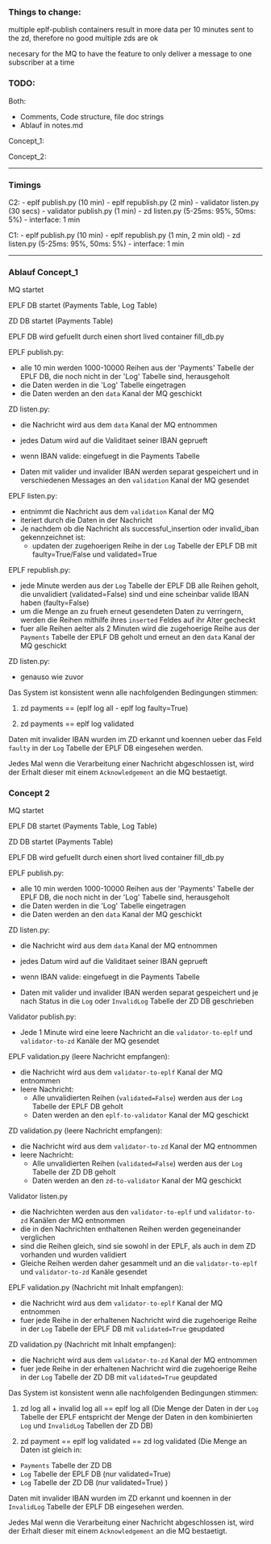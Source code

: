 ### Things to change:

multiple eplf-publish containers result in more data per 10 minutes sent to the zd, therefore no good
multiple zds are ok

necesary for the MQ to have the feature to only deliver a message to one subscriber at a time



### TODO:


Both:
- Comments, Code structure, file doc strings
- Ablauf in notes.md


Concept_1:


Concept_2:



---


### Timings

C2:
	- eplf publish.py (10 min)
	- eplf republish.py (2 min)
	- validator listen.py (30 secs)
	- validator publish.py (1 min)
	- zd listen.py (5-25ms: 95%, 50ms: 5%)
	- interface: 1 min


C1:
	- eplf publish.py (10 min)
	- eplf republish.py (1 min, 2 min old)
	- zd listen.py (5-25ms: 95%, 50ms: 5%)
	- interface: 1 min





---


### Ablauf Concept_1

MQ startet

EPLF DB startet (Payments Table, Log Table)

ZD DB startet (Payments Table)

EPLF DB wird gefuellt durch einen short lived container fill_db.py


EPLF publish.py:
- alle 10 min werden 1000-10000 Reihen aus der 'Payments' Tabelle der EPLF DB, die noch nicht in der 'Log' Tabelle sind, herausgeholt
- die Daten werden in die 'Log' Tabelle eingetragen
- die Daten werden an den `data` Kanal der MQ geschickt


ZD listen.py:
- die Nachricht wird aus dem `data` Kanal der MQ entnommen
- jedes Datum wird auf die Validitaet seiner IBAN geprueft

- wenn IBAN valide: eingefuegt in die Payments Tabelle
- Daten mit valider und invalider IBAN werden separat gespeichert und in verschiedenen Messages an den `validation` Kanal der MQ gesendet


EPLF listen.py:
- entnimmt die Nachricht aus dem `validation` Kanal der MQ
- iteriert durch die Daten in der Nachricht
- Je nachdem ob die Nachricht als successful_insertion oder invalid_iban gekennzeichnet ist:
	- updaten der zugehoerigen Reihe in der `Log` Tabelle der EPLF DB mit faulty=True/False und validated=True


EPLF republish.py:
- jede Minute werden aus der `Log` Tabelle der EPLF DB alle Reihen geholt, die unvalidiert (validated=False) sind und eine scheinbar valide IBAN haben (faulty=False)
- um die Menge an zu frueh erneut gesendeten Daten zu verringern, werden die Reihen mithilfe ihres `inserted` Feldes auf ihr Alter gecheckt
- fuer alle Reihen aelter als 2 Minuten wird die zugehoerige Reihe aus der `Payments` Tabelle der EPLF DB geholt und erneut an den `data` Kanal der MQ geschickt


ZD listen.py:
- genauso wie zuvor


Das System ist konsistent wenn alle nachfolgenden Bedingungen stimmen:
1. zd payments == (eplf log all - eplf log faulty=True)

2. zd payments == eplf log validated


Daten mit invalider IBAN wurden im ZD erkannt und koennen ueber das Feld `faulty` in der `Log` Tabelle der EPLF DB eingesehen werden.

Jedes Mal wenn die Verarbeitung einer Nachricht abgeschlossen ist, wird der Erhalt dieser mit einem `Acknowledgement` an die MQ bestaetigt.



### Concept 2

MQ startet

EPLF DB startet (Payments Table, Log Table)

ZD DB startet (Payments Table)

EPLF DB wird gefuellt durch einen short lived container fill_db.py


EPLF publish.py:
- alle 10 min werden 1000-10000 Reihen aus der 'Payments' Tabelle der EPLF DB, die noch nicht in der 'Log' Tabelle sind, herausgeholt
- die Daten werden in die 'Log' Tabelle eingetragen
- die Daten werden an den `data` Kanal der MQ geschickt



ZD listen.py:
- die Nachricht wird aus dem `data` Kanal der MQ entnommen
- jedes Datum wird auf die Validitaet seiner IBAN geprueft

- wenn IBAN valide: eingefuegt in die Payments Tabelle
- Daten mit valider und invalider IBAN werden separat gespeichert und je nach Status in die `Log` oder `InvalidLog` Tabelle der ZD DB geschrieben


Validator publish.py:
- Jede 1 Minute wird eine leere Nachricht an die `validator-to-eplf` und `validator-to-zd` Kanäle der MQ gesendet


EPLF validation.py (leere Nachricht empfangen):
- die Nachricht wird aus dem `validator-to-eplf` Kanal der MQ entnommen
- leere Nachricht:
	- Alle unvalidierten Reihen (`validated=False`) werden aus der `Log` Tabelle der EPLF DB geholt
	- Daten werden an den `eplf-to-validator` Kanal der MQ geschickt


ZD validation.py (leere Nachricht empfangen):
- die Nachricht wird aus dem `validator-to-zd` Kanal der MQ entnommen
- leere Nachricht:
	- Alle unvalidierten Reihen (`validated=False`) werden aus der `Log` Tabelle der ZD DB geholt
	- Daten werden an den `zd-to-validator` Kanal der MQ geschickt


Validator listen.py
- die Nachrichten werden aus den `validator-to-eplf` und `validator-to-zd` Kanälen der MQ entnommen
- die in den Nachrichten enthaltenen Reihen werden gegeneinander verglichen
- sind die Reihen gleich, sind sie sowohl in der EPLF, als auch in dem ZD vorhanden und wurden validiert
- Gleiche Reihen werden daher gesammelt und an die `validator-to-eplf` und `validator-to-zd` Kanäle gesendet


EPLF validation.py (Nachricht mit Inhalt empfangen):
- die Nachricht wird aus dem `validator-to-eplf` Kanal der MQ entnommen
- fuer jede Reihe in der erhaltenen Nachricht wird die zugehoerige Reihe in der `Log` Tabelle der EPLF DB mit `validated=True` geupdated


ZD validation.py (Nachricht mit Inhalt empfangen):
- die Nachricht wird aus dem `validator-to-zd` Kanal der MQ entnommen
- fuer jede Reihe in der erhaltenen Nachricht wird die zugehoerige Reihe in der `Log` Tabelle der ZD DB mit `validated=True` geupdated


Das System ist konsistent wenn alle nachfolgenden Bedingungen stimmen:
1. zd log all + invalid log all == eplf log all
(Die Menge der Daten in der `Log` Tabelle der EPLF entspricht der Menge der Daten in den kombinierten `Log` und `InvalidLog` Tabellen der ZD DB)

2. zd payment == eplf log validated == zd log validated
(Die Menge an Daten ist gleich in:
- `Payments` Tabelle der ZD DB
- `Log` Tabelle der EPLF DB (nur validated=True)
- `Log` Tabelle der ZD DB (nur validated=True)
)

Daten mit invalider IBAN wurden im ZD erkannt und koennen in der `InvalidLog` Tabelle der EPLF DB eingesehen werden.

Jedes Mal wenn die Verarbeitung einer Nachricht abgeschlossen ist, wird der Erhalt dieser mit einem `Acknowledgement` an die MQ bestaetigt.

